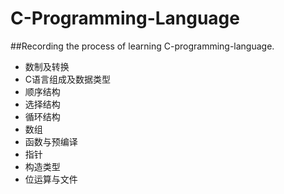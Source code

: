 # C-Programming-Language
##Recording the process of learning C-programming-language.
- 数制及转换
- C语言组成及数据类型
- 顺序结构
- 选择结构
- 循环结构
- 数组
- 函数与预编译
- 指针
- 构造类型
- 位运算与文件